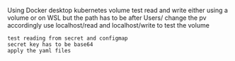 Using Docker desktop kubernetes
volume test read and write
either using a volume or on WSL but the path has to be after Users/<hostname>
change the pv accordingly
use localhost/read and localhost/write to test the volume
~~~~~
test reading from secret and configmap
secret key has to be base64
apply the yaml files

